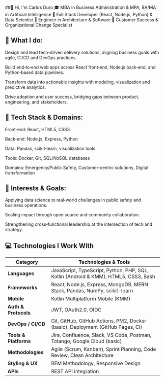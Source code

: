 ##👋 Hi, I'm Carlos Duro
🎓 MBA in Business Administration & MPA, BA/MA in Artificial Intelligence
🧠 Full Stack Developer (React, Node.js, Python) & Data Scientist
🔧 Engineer in Architecture & Software
🤝 Customer Success & Organizational Change Specialist

## 🚀 What I do:

Design and lead tech-driven delivery solutions, aligning business goals with agile, CI/CD and DevOps practices.

Build end‑to‑end web apps across React front‑end, Node.js back‑end, and Python‑based data pipelines.

Transform data into actionable insights with modeling, visualization and predictive analytics.

Drive adoption and user success, bridging gaps between product, engineering, and stakeholders.

## 🔭 Tech Stack & Domains:

Front‑end: React, HTML5, CSS3

Back‑end: Node.js, Express, Python

Data: Pandas, scikit‑learn, visualization tools

Tools: Docker, Git, SQL/NoSQL databases

Domains: Emergency/Public Safety, Customer‑centric solutions, Digital transformation

## 🌱 Interests & Goals:

Applying data science to real‑world challenges in public safety and business operations.

Scaling impact through open source and community collaboration.

Strengthening cross‑functional leadership at the intersection of tech and strategy.

## 💻 Technologies I Work With

| Category             | Technologies & Tools                                                                 |
|----------------------|--------------------------------------------------------------------------------------|
| **Languages**         | JavaScript, TypeScript, Python, PHP, SQL, Kotlin (Android & KMM), HTML5, CSS3, Bash |
| **Frameworks**        | React, Node.js, Express, MongoDB, MERN Stack, Pandas, NumPy, scikit-learn           |
| **Mobile**            | Kotlin Multiplatform Mobile (KMM)                                                   |
| **Auth & Protocols**  | JWT, OAuth2.0, OIDC                                                                 |
| **DevOps / CI/CD**    | Git, GitHub, GitHub Actions, PM2, Docker (basic), Deployment (GitHub Pages, CI)     |
| **Tools & Platforms** | Jira, Confluence, Slack, VS Code, Postman, Totango, Google Cloud (basic)            |
| **Methodologies**     | Agile (Scrum, Kanban), Sprint Planning, Code Review, Clean Architecture             |
| **Styling & UX**      | BEM Methodology, Responsive Design                                                  |
| **APIs**              | REST API integration          
